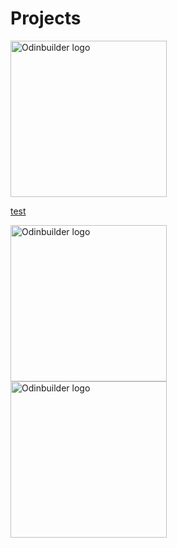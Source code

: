 # Projects
<img src="https://cdn.jsdelivr.net/gh/ThisDrunkDane/agitclient@master/logo.png" alt="Odinbuilder logo" height=250px/>
<br/>

[test](https://github.com/ThisDrunkDane/Jaze)

<img src="https://otime.handmade.network/static/media/projects/dark-logo/otime.png?v=71663" alt="Odinbuilder logo" height=250px/>
<br/>
<img src="https://rawgit.com/ThisDrunkDane/OdinBuilder/master/ob%20Logo.png" alt="Odinbuilder logo" height=250px/>
<br/>
